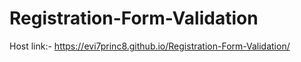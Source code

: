 # Registration-Form-Validation
Host link:- https://evi7princ8.github.io/Registration-Form-Validation/
